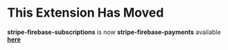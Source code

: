 # This Extension Has Moved

**stripe-firebase-subscriptions** is now **stripe-firebase-payments** available **[here](https://github.com/stripe/stripe-firebase-extensions/tree/next/firestore-stripe-payments)**
